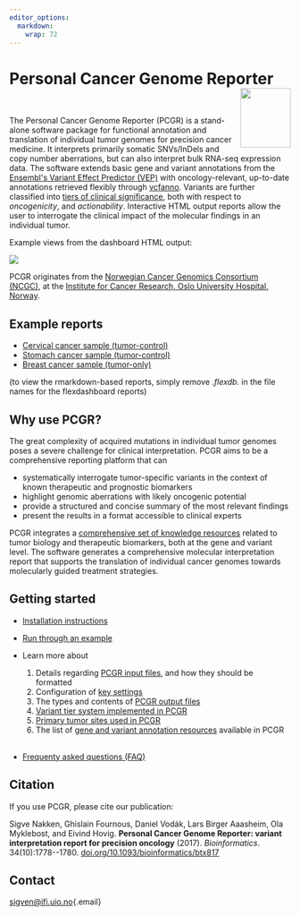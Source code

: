 ```yaml
---
editor_options: 
  markdown: 
    wrap: 72
---
```



# Personal Cancer Genome Reporter <a href="https://sigven.github.io/pcgr/"><img src="man/figures/logo.png" align="right" height="106" width="90"/></a>

<br>

The Personal Cancer Genome Reporter (PCGR) is a stand-alone software package for functional annotation and translation of individual tumor genomes for precision cancer medicine. It interprets primarily somatic SNVs/InDels and copy number aberrations, but can also interpret bulk RNA-seq expression data. The software extends basic gene and variant annotations from the [Ensembl's Variant Effect Predictor (VEP)](http://www.ensembl.org/info/docs/tools/vep/index.html) with oncology-relevant, up-to-date annotations retrieved flexibly through [vcfanno](https://github.com/brentp/vcfanno). Variants are further classified into [tiers of clinical significance](articles/variant_classification.html), both with respect to _oncogenicity_, and _actionability_. Interactive HTML output reports allow the user to interrogate the clinical impact of the molecular findings in an individual tumor.

Example views from the dashboard HTML output:

![](img/pcgr_dashboard_views.png)

PCGR originates from the [Norwegian Cancer Genomics Consortium (NCGC)](http://cancergenomics.no), at the [Institute for Cancer Research, Oslo University Hospital, Norway](http://radium.no).

## Example reports

-   [Cervical cancer sample (tumor-control)](http://insilico.hpc.uio.no/pcgr/example_reports/latest/cervix_tumor_control.grch37.flexdb.html)
-   [Stomach cancer sample (tumor-control)](http://insilico.hpc.uio.no/pcgr/example_reports/latest/esophagus_stomach_tumor_control.grch37.flexdb.html)
-   [Breast cancer sample (tumor-only)](http://insilico.hpc.uio.no/pcgr/example_reports/latest/breast_tumor_only.grch37.flexdb.html)

(to view the rmarkdown-based reports, simply remove *.flexdb.* in the file names for the flexdashboard reports)

## Why use PCGR?

The great complexity of acquired mutations in individual tumor genomes poses a severe challenge for clinical interpretation. PCGR aims to be a comprehensive reporting platform that can

-   systematically interrogate tumor-specific variants in the context of known therapeutic and prognostic biomarkers
-   highlight genomic aberrations with likely oncogenic potential
-   provide a structured and concise summary of the most relevant findings
-   present the results in a format accessible to clinical experts

PCGR integrates a [comprehensive set of knowledge resources](articles/annotation_resources.html) related to tumor biology and therapeutic biomarkers, both at the gene and variant level. The software generates a comprehensive molecular interpretation report that supports the translation of individual cancer genomes towards molecularly guided treatment strategies.

## Getting started

-   [Installation instructions](articles/installation.html)

-   [Run through an example](articles/running.html#example-run)

-   Learn more about
    1)  Details regarding [PCGR input files](articles/input.html), and how they should be formatted
    2)  Configuration of [key settings](articles/running.html#key-settings)
    3)  The types and contents of [PCGR output files](articles/output.html)
    4)  [Variant tier system implemented in PCGR](articles/variant_classification.html)
    5)  [Primary tumor sites used in PCGR](articles/primary_tumor_sites.html)
    6)  The list of [gene and variant annotation resources](articles/virtual_panels.html) available in PCGR  
    <br>
-   [Frequenty asked questions (FAQ)](articles/faq.html)

## Citation

If you use PCGR, please cite our publication:

Sigve Nakken, Ghislain Fournous, Daniel Vodák, Lars Birger Aaasheim, Ola Myklebost, and Eivind Hovig. **Personal Cancer Genome Reporter: variant interpretation report for precision oncology** (2017). *Bioinformatics*. 34(10):1778--1780. [doi.org/10.1093/bioinformatics/btx817](https://doi.org/10.1093/bioinformatics/btx817)

## Contact

[sigven\@ifi.uio.no](mailto:sigven@ifi.uio.no){.email}
